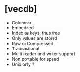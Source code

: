 # [vecdb]

- Columnar
- Embedded
- Index as keys, thus free
- Only values are stored
- Raw or Compressed
- Transactional
- Multi reader and writer support
- Non portable for speed
- Unix only ?

